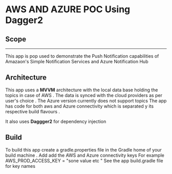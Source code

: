 # AWS  AND AZURE POC Using Dagger2


## Scope
---

This app is pop used to demonstrate the Push Notification capabilities of Amazaon's Simple Notification Services and Azure Notification Hub

## Architecture 


This app uses a **MVVM** architecture with the local data base holding the topics in case of AWS . The data is synced with the cloud providers as per user's choice .
The Azure version currently  does not support topics 
The app has code for both aws and Azure connectivity which is separated y its respective build flavours .

It also uses **Daggger2** for dependency injection 

## Build 

To build this app create a gradle.properties file in the Gradle home of your build machine .
Add add the AWS and Azure connectivity keys 
For example 
AWS_PROD_ACCESS_KEY = "sone value etc "
See the app build.gradle file for key names 